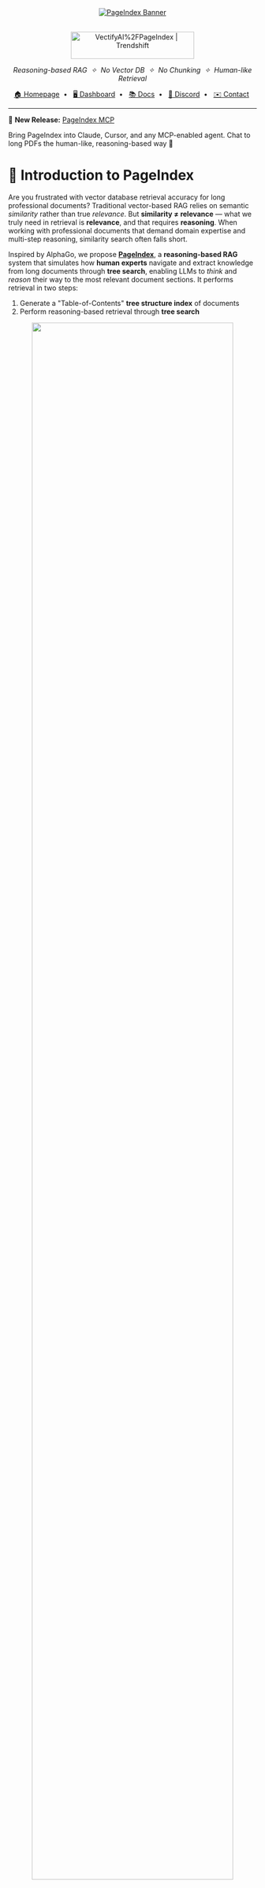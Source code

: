 <div align="center">
  
<a href="https://vectify.ai/pageindex" target="_blank">
  <img src="https://github.com/user-attachments/assets/46201e72-675b-43bc-bfbd-081cc6b65a1d" alt="PageIndex Banner" />
</a>

<br/>
<br/>

<p align="center">
  <a href="https://trendshift.io/repositories/14736" target="_blank"><img src="https://trendshift.io/api/badge/repositories/14736" alt="VectifyAI%2FPageIndex | Trendshift" style="width: 250px; height: 55px;" width="250" height="55"/></a>
</p>

<p align="center"><i>Reasoning-based RAG&nbsp; ✧ &nbsp;No Vector DB&nbsp; ✧ &nbsp;No Chunking&nbsp; ✧ &nbsp;Human-like Retrieval</i></p>

<p align="center">
  <a href="https://vectify.ai">🏠 Homepage</a>&nbsp; • &nbsp;
  <a href="https://dash.pageindex.ai">🖥️ Dashboard</a>&nbsp; • &nbsp;
  <a href="https://docs.pageindex.ai/quickstart">📚 Docs</a>&nbsp; • &nbsp;
  <a href="https://discord.com/invite/VuXuf29EUj">💬 Discord</a>&nbsp; • &nbsp;
  <a href="https://ii2abc2jejf.typeform.com/to/tK3AXl8T">✉️ Contact</a>&nbsp;
</p>
  
</div>

---

🚨 **New Release:** [PageIndex MCP](https://github.com/VectifyAI/pageindex-mcp)

Bring PageIndex into Claude, Cursor, and any MCP-enabled agent. Chat to long PDFs the human-like, reasoning-based way 📖

#  📄 Introduction to PageIndex

Are you frustrated with vector database retrieval accuracy for long professional documents? Traditional vector-based RAG relies on semantic *similarity* rather than true *relevance*. But **similarity ≠ relevance** — what we truly need in retrieval is **relevance**, and that requires **reasoning**. When working with professional documents that demand domain expertise and multi-step reasoning, similarity search often falls short.

Inspired by AlphaGo, we propose **[PageIndex](https://vectify.ai/pageindex)**, a **reasoning-based RAG** system that simulates how **human experts** navigate and extract knowledge from long documents through **tree search**, enabling LLMs to *think* and *reason* their way to the most relevant document sections. It performs retrieval in two steps:

1. Generate a "Table-of-Contents" **tree structure index** of documents
2. Perform reasoning-based retrieval through **tree search**

<div align="center">
    <img src="https://docs.pageindex.ai/images/cookbook/vectorless-rag.png" width="90%">
</div>

### 💡 Features 

Compared to traditional vector-based RAG, PageIndex features:
- **No Vectors Needed**: Uses document structure and LLM reasoning for retrieval.
- **No Chunking Needed**: Documents are organized into natural sections, not artificial chunks.
- **Human-like Retrieval**: Simulates how human experts navigate and extract knowledge from complex documents.
- **Multiple Model Support**: Compatible with OpenAI models and GitHub Copilot models via LiteLLM integration.
- **Transparent Retrieval Process**: Retrieval based on reasoning — say goodbye to approximate vector search ("vibe retrieval").

PageIndex powers a reasoning-based RAG system that achieved [98.7% accuracy](https://github.com/VectifyAI/Mafin2.5-FinanceBench) on FinanceBench, showing state-of-the-art performance in professional document analysis (see our [blog post](https://vectify.ai/blog/Mafin2.5) for details).

### 🚀 Deployment Options
- 🛠️ Self-host — run locally with this open-source repo
- ☁️ **[Cloud Service](https://dash.pageindex.ai/)** — try instantly with our 🖥️ [Dashboard](https://dash.pageindex.ai/) or 🔌 [API](https://docs.pageindex.ai/quickstart), no setup required

### ⚡ Quick Hands-on

Check out this simple [*Vectorless RAG Notebook*](https://github.com/VectifyAI/PageIndex/blob/main/cookbook/pageindex_RAG_simple.ipynb) — a minimal, hands-on, reasoning-based RAG pipeline using **PageIndex**.
<p align="center">
<a href="https://colab.research.google.com/github/VectifyAI/PageIndex/blob/main/cookbook/pageindex_RAG_simple.ipynb">
    <img src="https://img.shields.io/badge/Open_In_Colab-Vectorless_RAG_With_PageIndex-orange?style=for-the-badge&logo=googlecolab" alt="Open in Colab"/>
  </a>
</p>

---

# 📦 PageIndex Tree Structure
PageIndex can transform lengthy PDF documents into a semantic **tree structure**, similar to a _"table of contents"_ but optimized for use with Large Language Models (LLMs). It's ideal for: financial reports, regulatory filings, academic textbooks, legal or technical manuals, and any document that exceeds LLM context limits.

Here is an example output. See more [example documents](https://github.com/VectifyAI/PageIndex/tree/main/tests/pdfs) and [generated trees](https://github.com/VectifyAI/PageIndex/tree/main/tests/results).

```
...
{
  "title": "Financial Stability",
  "node_id": "0006",
  "start_index": 21,
  "end_index": 22,
  "summary": "The Federal Reserve ...",
  "nodes": [
    {
      "title": "Monitoring Financial Vulnerabilities",
      "node_id": "0007",
      "start_index": 22,
      "end_index": 28,
      "summary": "The Federal Reserve's monitoring ..."
    },
    {
      "title": "Domestic and International Cooperation and Coordination",
      "node_id": "0008",
      "start_index": 28,
      "end_index": 31,
      "summary": "In 2023, the Federal Reserve collaborated ..."
    }
  ]
}
...
```

 You can either generate the PageIndex tree structure with this open-source repo or try our ☁️ **[Cloud Service](https://dash.pageindex.ai/)** — instantly accessible via our 🖥️ [Dashboard](https://dash.pageindex.ai/) or 🔌 [API](https://docs.pageindex.ai/quickstart), with no setup required.

---

# 🚀 Package Usage

You can follow these steps to generate a PageIndex tree from a PDF document.

### 1. Install dependencies

```bash
pip3 install --upgrade -r requirements.txt
```

### 2. Set your API keys

Create a `.env` file in the root directory and add your API key:

#### For OpenAI models:
```bash
CHATGPT_API_KEY=your_openai_key_here
```

#### For GitHub Copilot models (optional):
```bash
GITHUB_TOKEN=your_github_token_here
```

> **Note**: GitHub Copilot model support requires the `litellm` package and a valid GitHub token with Copilot access. See [LiteLLM GitHub Copilot Integration](README_litellm_github_copilot.md) for detailed setup instructions.

### 3. Run PageIndex on your PDF

```bash
python3 run_pageindex.py --pdf_path /path/to/your/document.pdf
```

<details>
<summary><strong>Optional parameters</strong></summary>
<br>
You can customize the processing with additional optional arguments:

```
--model                 Model to use (default: gpt-4o-2024-11-20)
                       For GitHub Copilot: github_copilot/gpt-4o or github_copilot/gpt-4
--toc-check-pages       Pages to check for table of contents (default: 20)
--max-pages-per-node    Max pages per node (default: 10)
--max-tokens-per-node   Max tokens per node (default: 20000)
--if-add-node-id        Add node ID (yes/no, default: yes)
--if-add-node-summary   Add node summary (yes/no, default: yes)
--if-add-doc-description Add doc description (yes/no, default: yes)
```
</details>

<details>
<summary><strong>Markdown support</strong></summary>
<br>
We also provide a markdown support for PageIndex. You can use the `-md` flag to generate a tree structure for a markdown file.

```bash
python3 run_pageindex.py --md_path /path/to/your/document.md
```

> Notice: in this function, we use "#" to determine node heading and their levels. For example, "##" is level 2, "###" is level 3, etc. Make sure your markdown file is formatted correctly. If your Markdown file was converted from a PDF or HTML, we don’t recommend using this function, since most existing conversion tools cannot preserve the original hierarchy. Instead, use our [PageIndex OCR](https://pageindex.ai/blog/ocr), which is designed to preserve the original hierarchy, to convert the PDF to a markdown file and then use this function.
</details>

---

# ☁️ Improved Tree Generation with PageIndex OCR

This repo is designed for generating PageIndex tree structure for simple PDFs, but many real-world use cases involve complex PDFs that are hard to parsed by classic python tools. However, extracting high-quality text from PDF documents remains a non-trivial challenge. Most OCR tools only extract page-level content, losing the broader document context and hierarchy.

To address this, we introduced PageIndex OCR — the first long-context OCR model designed to preserve the global structure of documents. PageIndex OCR significantly outperforms other leading OCR tools, such as those from Mistral and Contextual AI, in recognizing true hierarchy and semantic relationships across document pages.

- Experience next-level OCR quality with PageIndex OCR at our [Dashboard](https://dash.pageindex.ai/).
- Integrate seamlessly PageIndex OCR into your stack via our [API](https://docs.pageindex.ai/quickstart).

<p align="center">
  <img src="https://github.com/user-attachments/assets/eb35d8ae-865c-4e60-a33b-ebbd00c41732" width="90%">
</p>

---

# 📈 Case Study: Mafin 2.5 on FinanceBench

[Mafin 2.5](https://vectify.ai/mafin) is a state-of-the-art reasoning-based RAG model designed specifically for financial document analysis. Powered by **PageIndex**, it achieved a market-leading [**98.7% accuracy**](https://vectify.ai/blog/Mafin2.5) on the [FinanceBench](https://arxiv.org/abs/2311.11944) benchmark — significantly outperforming traditional vector-based RAG systems.

PageIndex's hierarchical indexing enabled precise navigation and extraction of relevant content from complex financial reports, such as SEC filings and earnings disclosures.

👉 See the full [benchmark results](https://github.com/VectifyAI/Mafin2.5-FinanceBench) and our [blog post](https://vectify.ai/blog/Mafin2.5) for detailed comparisons and performance metrics.

<div align="center">
  <a href="https://github.com/VectifyAI/Mafin2.5-FinanceBench">
    <img src="https://github.com/user-attachments/assets/571aa074-d803-43c7-80c4-a04254b782a3" width="90%">
  </a>
</div>

---

# 🔎 Learn More about PageIndex

### Resources & Guides

- 📖 Explore our [Tutorials](https://docs.pageindex.ai/doc-search) for practical guides and strategies, including *Document Search* and *Tree Search*.  
- 🧪 Browse the [Cookbook](https://docs.pageindex.ai/cookbook/vectorless-rag-pageindex) for practical recipes and advanced use cases.  
- ⚙️ Refer to the [API Documentation](https://docs.pageindex.ai/quickstart) for integration details and configuration options.

### ⭐ Support Us

Leave a star if you like our project. Thank you!  

<p>
  <img src="https://github.com/user-attachments/assets/eae4ff38-48ae-4a7c-b19f-eab81201d794" width="60%">
</p>

### Connect with Us

[![Twitter](https://img.shields.io/badge/Twitter-000000?style=for-the-badge&logo=x&logoColor=white)](https://x.com/VectifyAI)&nbsp;
[![LinkedIn](https://img.shields.io/badge/LinkedIn-0077B5?style=for-the-badge&logo=linkedin&logoColor=white)](https://www.linkedin.com/company/vectify-ai/)&nbsp;
[![Discord](https://img.shields.io/badge/Discord-5865F2?style=for-the-badge&logo=discord&logoColor=white)](https://discord.com/invite/VuXuf29EUj)&nbsp;
[![Contact Us](https://img.shields.io/badge/Contact_Us-3B82F6?style=for-the-badge&logo=envelope&logoColor=white)](https://ii2abc2jejf.typeform.com/to/tK3AXl8T)

---

© 2025 [Vectify AI](https://vectify.ai)
